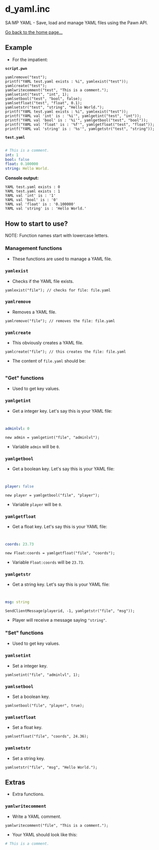 # d_yaml.inc
SA:MP YAML - Save, load and manage YAML files using the Pawn API.

[Go back to the home page...](../README.md)

## Example
- For the impatient:

**`script.pwn`**
```pawn
yamlremove("test");
printf("YAML test.yaml exists : %i", yamlexist("test"));
yamlcreate("test");
yamlwritecomment("test", "This is a comment.");
yamlsetint("test", "int", 1);
yamlsetbool("test", "bool", false);
yamlsetfloat("test", "float", 0.1);
yamlsetstr("test", "string", "Hello World.");
printf("YAML test.yaml exists : %i", yamlexist("test"));
printf("YAML val 'int' is : '%i'", yamlgetint("test", "int"));
printf("YAML val 'bool' is : '%i'", yamlgetbool("test", "bool"));
printf("YAML val 'float' is : '%f'", yamlgetfloat("test", "float"));
printf("YAML val 'string' is : '%s'", yamlgetstr("test", "string"));
```
**`test.yaml`**
```yaml

# This is a comment.
int: 1
bool: false
float: 0.100000
string: Hello World.
```
**Console output:**
```
YAML test.yaml exists : 0
YAML test.yaml exists : 1
YAML val 'int' is : '1'
YAML val 'bool' is : '0'
YAML val 'float' is : '0.100000'
YAML val 'string' is : 'Hello World.'
```

## How to start to use?
NOTE: Function names start with lowercase letters.
### Management functions
- These functions are used to manage a YAML file.
### `yamlexist`
- Checks if the YAML file exists.

```pawn
yamlexist("file"); // checks for file: file.yaml
```

### `yamlremove`
- Removes a YAML file.

```pawn
yamlremove("file"); // removes the file: file.yaml
```

### `yamlcreate`
- This obviously creates a YAML file.

```pawn
yamlcreate("file"); // this creates the file: file.yaml
```

- The content of `file.yaml` should be:

```yaml


```
### "Get" functions
- Used to get key values.

### `yamlgetint`
- Get a integer key. Let's say this is your YAML file:

```yaml


adminlvl: 0
```

```pawn
new admin = yamlgetint("file", "adminlvl");
```
- Variable `admin` will be `0`.

### `yamlgetbool`
- Get a boolean key. Let's say this is your YAML file:

```yaml


player: false
```

```pawn
new player = yamlgetbool("file", "player");
```
- Variable `player` will be `0`.

### `yamlgetfloat`
- Get a float key. Let's say this is your YAML file:

```yaml


coords: 23.73
```

```pawn
new Float:coords = yamlgetfloat("file", "coords");
```
- Variable `Float:coords` will be `23.73`.

### `yamlgetstr`
- Get a string key. Let's say this is your YAML file:

```yaml


msg: string
```

```pawn
SendClientMessage(playerid, -1, yamlgetstr("file", "msg"));
```
- Player will receive a message saying `"string"`.

### "Set" functions
- Used to get key values.

### `yamlsetint`
- Set a integer key.

```pawn
yamlsetint("file", "adminlvl", 1);
```

### `yamlsetbool`
- Set a boolean key.


```pawn
yamlsetbool("file", "player", true);
```

### `yamlsetfloat`
- Set a float key.

```pawn
yamlsetfloat("file", "coords", 24.36);
```


### `yamlsetstr`
- Set a string key.

```pawn
yamlsetstr("file", "msg", "Hello World.");
```

## Extras
- Extra functions.
### `yamlwritecomment`
- Write a YAML comment.

```pawn
yamlwritecomment("file", "This is a comment.");
```
- Your YAML should look like this:

```yaml
# This is a comment.
```
